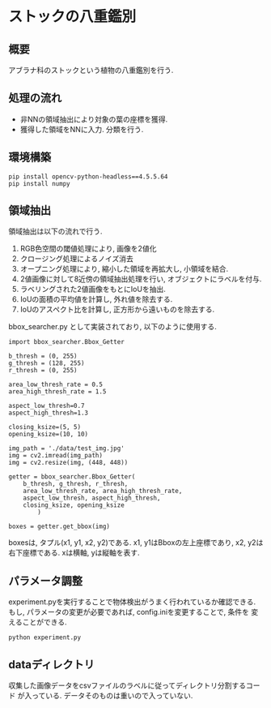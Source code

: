 # ストックの八重鑑別
## 概要
アブラナ科のストックという植物の八重鑑別を行う.  

## 処理の流れ
- 非NNの領域抽出により対象の葉の座標を獲得. 
- 獲得した領域をNNに入力. 分類を行う. 

## 環境構築
```
pip install opencv-python-headless==4.5.5.64
pip install numpy
```

## 領域抽出
領域抽出は以下の流れで行う. 
1. RGB色空間の閾値処理により, 画像を2値化
2. クロージング処理によるノイズ消去
3. オープニング処理により, 縮小した領域を再拡大し, 小領域を結合. 
4. 2値画像に対して8近傍の領域抽出処理を行い, オブジェクトにラベルを付与. 
5. ラベリングされた2値画像をもとにIoUを抽出.
6. IoUの面積の平均値を計算し, 外れ値を除去する. 
7. IoUのアスペクト比を計算し, 正方形から遠いものを除去する. 

bbox_searcher.py として実装されており, 以下のように使用する. 

```
import bbox_searcher.Bbox_Getter

b_thresh = (0, 255)
g_thresh = (128, 255)
r_thresh = (0, 255)

area_low_thresh_rate = 0.5
area_high_thresh_rate = 1.5

aspect_low_thresh=0.7
aspect_high_thresh=1.3

closing_ksize=(5, 5)
opening_ksize=(10, 10)

img_path = './data/test_img.jpg'
img = cv2.imread(img_path)
img = cv2.resize(img, (448, 448))

getter = bbox_searcher.Bbox_Getter(
    b_thresh, g_thresh, r_thresh,
    area_low_thresh_rate, area_high_thresh_rate,
    aspect_low_thresh, aspect_high_thresh,
    closing_ksize, opening_ksize
        )

boxes = getter.get_bbox(img)
```
boxesは, タプル(x1, y1, x2, y2)である. x1, y1はBboxの左上座標であり, 
x2, y2は右下座標である. xは横軸, yは縦軸を表す. 

## パラメータ調整
experiment.pyを実行することで物体検出がうまく行われているか確認できる.
もし, パラメータの変更が必要であれば, config.iniを変更することで, 条件を
変えることができる.

```
python experiment.py
```

## dataディレクトリ
収集した画像データをcsvファイルのラベルに従ってディレクトリ分割するコード
が入っている. データそのものは重いので入っていない. 